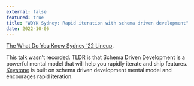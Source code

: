 ```yaml
---
external: false
featured: true
title: "WDYK Sydney: Rapid iteration with schema driven development"
date: 2022-10-06
---
```


[The What Do You Know Sydney ’22 Lineup](https://webdirections.org/blog/the-what-do-you-know-sydney-22-lineup).

This talk wasn't recorded. TLDR is that Schema Driven Development is a powerful mental model that will help you rapidly iterate and ship features. [Keystone](https://keystonejs.com) is built on schema driven development mental model and encourages rapid iteration.
